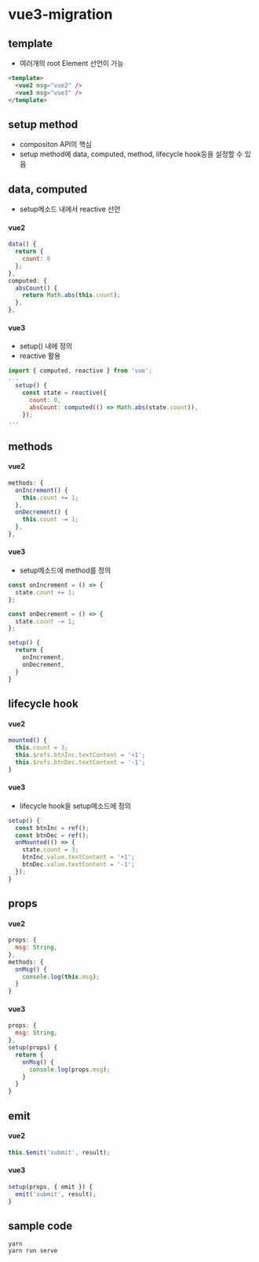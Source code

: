 # vue3-migration

## template

- 여러개의 root Element 선언이 가능

```html
<template>
  <vue2 msg="vue2" />
  <vue3 msg="vue3" />
</template>
```

## setup method

- compositon API의 핵심
- setup method에 data, computed, method, lifecycle hook등을 설정할 수 있음

## data, computed

- setup메소드 내에서 reactive 선언

#### vue2

```javascript
data() {
  return {
    count: 0
  };
},
computed: {
  absCount() {
    return Math.abs(this.count);
  },
},
```

#### vue3

- setup() 내에 정의
- reactive 활용

```javascript
import { computed, reactive } from 'vue';
...
  setup() {
    const state = reactive({
      count: 0,
      absCount: computed(() => Math.abs(state.count)),
    });
...
```

## methods

#### vue2

```javascript
methods: {
  onIncrement() {
    this.count += 1;
  },
  onDecrement() {
    this.count -= 1;
  },
},
```

#### vue3

- setup메소드에 method를 정의

```javascript
const onIncrement = () => {
  state.count += 1;
};

const onDecrement = () => {
  state.count -= 1;
};

setup() {
  return {
    onIncrement,
    onDecrement,
  }
}
```

## lifecycle hook

#### vue2

```javascript
mounted() {
  this.count = 3;
  this.$refs.btnInc.textContent = '+1';
  this.$refs.btnDec.textContent = '-1';
}
```

#### vue3

- lifecycle hook을 setup메소드에 정의

```javascript
setup() {
  const btnInc = ref();
  const btnDec = ref();
  onMounted(() => {
    state.count = 3;
    btnInc.value.textContent = '+1';
    btnDec.value.textContent = '-1';
  });
}
```

## props

#### vue2

```javascript
props: {
  msg: String,
},
methods: {
  onMsg() {
    console.log(this.msg);
  }
}
```

#### vue3

```javascript
props: {
  msg: String,
},
setup(props) {
  return {
    onMsg() {
      console.log(props.msg);
    }
  }
}
```

## emit

#### vue2

```javascript
this.$emit('submit', result);
```

#### vue3

```javascript
setup(props, { emit }) {
  emit('submit', result);
}
```

## sample code

```
yarn
yarn run serve
```
